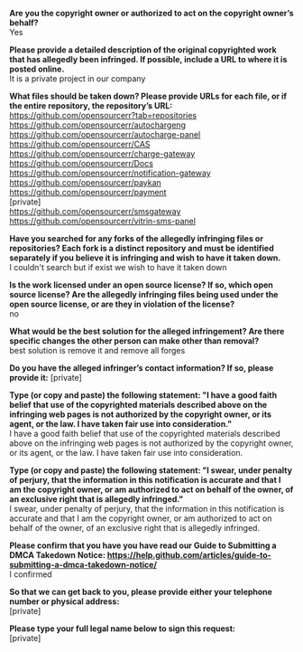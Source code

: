 **Are you the copyright owner or authorized to act on the copyright owner’s behalf?**  
Yes

**Please provide a detailed description of the original copyrighted work that has allegedly been infringed. If possible, include a URL to where it is posted online.**  
It is a private project in our company

**What files should be taken down? Please provide URLs for each file, or if the entire repository, the repository’s URL:**  
https://github.com/opensourcerr?tab=repositories  
https://github.com/opensourcerr/autochargeng  
https://github.com/opensourcerr/autocharge-panel  
https://github.com/opensourcerr/CAS  
https://github.com/opensourcerr/charge-gateway  
https://github.com/opensourcerr/Docs  
https://github.com/opensourcerr/notification-gateway  
https://github.com/opensourcerr/paykan    
https://github.com/opensourcerr/payment   
[private]      
https://github.com/opensourcerr/smsgateway    
https://github.com/opensourcerr/vitrin-sms-panel  

**Have you searched for any forks of the allegedly infringing files or repositories? Each fork is a distinct repository and must be identified separately if you believe it is infringing and wish to have it taken down.**  
I couldn't search but if exist we wish to have it taken down 

**Is the work licensed under an open source license? If so, which open source license? Are the allegedly infringing files being used under the open source license, or are they in violation of the license?**  
no

**What would be the best solution for the alleged infringement? Are there specific changes the other person can make other than removal?**  
best solution is remove it and remove all forges

**Do you have the alleged infringer’s contact information? If so, please provide it:**
[private]  

**Type (or copy and paste) the following statement: "I have a good faith belief that use of the copyrighted materials described above on the infringing web pages is not authorized by the copyright owner, or its agent, or the law. I have taken fair use into consideration."**  
I have a good faith belief that use of the copyrighted materials described above on the infringing web pages is not authorized by the copyright owner, or its agent, or the law. I have taken fair use into consideration.

**Type (or copy and paste) the following statement: "I swear, under penalty of perjury, that the information in this notification is accurate and that I am the copyright owner, or am authorized to act on behalf of the owner, of an exclusive right that is allegedly infringed."**  
I swear, under penalty of perjury, that the information in this notification is accurate and that I am the copyright owner, or am authorized to act on behalf of the owner, of an exclusive right that is allegedly infringed.

**Please confirm that you have you have read our Guide to Submitting a DMCA Takedown Notice: https://help.github.com/articles/guide-to-submitting-a-dmca-takedown-notice/**  
I confirmed

**So that we can get back to you, please provide either your telephone number or physical address:**  
[private]

**Please type your full legal name below to sign this request:**  
[private]
